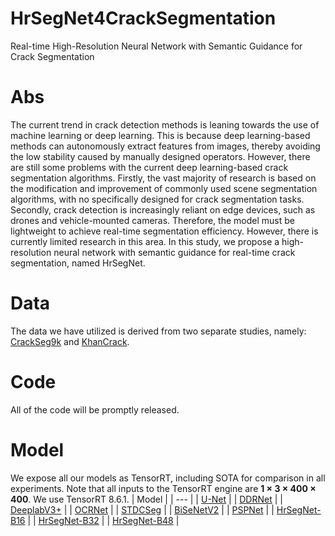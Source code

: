 # HrSegNet4CrackSegmentation
Real-time High-Resolution Neural Network with Semantic Guidance for Crack Segmentation

# Abs
The current trend in crack detection methods is leaning towards the use of machine learning or deep learning. This is because deep learning-based methods can autonomously extract features from images, thereby avoiding the low stability caused by manually designed operators. However, there are still some problems with the current deep learning-based crack segmentation algorithms. Firstly, the vast majority of research is based on the modification and improvement of commonly used scene segmentation algorithms, with no specifically designed for crack segmentation tasks. Secondly, crack detection is increasingly reliant on edge devices, such as drones and vehicle-mounted cameras. Therefore, the model must be lightweight to achieve real-time segmentation efficiency. However, there is currently limited research in this area. In this study, we propose a high-resolution neural network with semantic guidance for real-time crack segmentation, named HrSegNet.

# Data
The data we have utilized is derived from two separate studies, namely: [CrackSeg9k](https://github.com/Dhananjay42/crackseg9k) and [KhanCrack](https://github.com/khanhha/crack_segmentation).

# Code 
All of the code will be promptly released.

# Model
We expose all our models as TensorRT, including SOTA for comparison in all experiments. Note that all inputs to the TensorRT engine are **1 × 3 × 400 × 400**. We use TensorRT 8.6.1.
| Model |
| --- |
| [U-Net](https://chdeducn-my.sharepoint.com/:u:/g/personal/2018024008_chd_edu_cn/EYoEi_aQczxOswVyAi8FQBgBYSYXalI8oZKRszWHgbzZwg?e=XuFGzf) |
| [DDRNet](https://chdeducn-my.sharepoint.com/:u:/g/personal/2018024008_chd_edu_cn/EX-QSVExyFVLvasiouuvEwEBe4HPdK3N8HxklK5CAn07DQ?e=DfdBZz) |
| [DeeplabV3+](https://chdeducn-my.sharepoint.com/:u:/g/personal/2018024008_chd_edu_cn/ETkJ1rMqaqBGrfWNg5KCF0EBIxCfYlFk3t0IRD2Uk2cQcA?e=ISPLG0) |
| [OCRNet](https://chdeducn-my.sharepoint.com/:u:/g/personal/2018024008_chd_edu_cn/Ed0l6UAckEFGodrNz1W7aHgBOmoVN6-yZfNIKMTJOp4Fug?e=7u8ZOD) |
| [STDCSeg](https://chdeducn-my.sharepoint.com/:u:/g/personal/2018024008_chd_edu_cn/EV1Rra3XuP5GqImDWMeYdbEBSt64lrmWnAQETKJe0NTO5Q?e=LN0VxD) |
| [BiSeNetV2](https://chdeducn-my.sharepoint.com/:u:/g/personal/2018024008_chd_edu_cn/EfovCQdm_5FJoaySbnd2SBsB2becRV7KTQa7A9_oL7lkHA?e=TI8gZJ) |
| [PSPNet](https://chdeducn-my.sharepoint.com/:u:/g/personal/2018024008_chd_edu_cn/ERTJdaWfJ-9Ess81IwvnBE4Ba0pVnGgyqyZoHFC5hEe1pQ?e=ZzB5Xa) |
| [HrSegNet-B16](https://chdeducn-my.sharepoint.com/:u:/g/personal/2018024008_chd_edu_cn/EYq7OVwYeRtJm0PtXmytSmoB-Ywu8PsC-9eS95V0M7GSpQ?e=1GgLOt) |
| [HrSegNet-B32](https://chdeducn-my.sharepoint.com/:u:/g/personal/2018024008_chd_edu_cn/EURuJVQAW25GnJBvdwW76pgBZdZqyWwT_vifP7Ta98O8_w?e=kKZVLb) |
| [HrSegNet-B48](https://chdeducn-my.sharepoint.com/:u:/g/personal/2018024008_chd_edu_cn/EcUUFXq9dbJHmAz1roiZCMUB3zeM49ILOwzFzHe0iAYS8w?e=SAGci7) |



